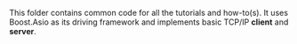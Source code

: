 This folder contains common code for all the tutorials and how-to(s). It 
uses Boost.Asio as its driving framework and implements basic TCP/IP **client**
and **server**.
